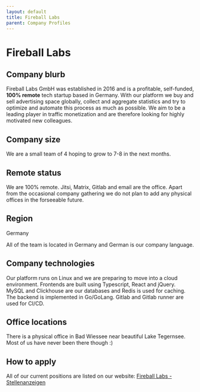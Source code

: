 ```yaml
---
layout: default
title: Fireball Labs
parent: Company Profiles
---
```


# Fireball Labs

## Company blurb

Fireball Labs GmbH was established in 2016 and is a profitable, self-funded, **100% remote** tech startup based in Germany. With our platform we buy and sell advertising space globally, collect and aggregate statistics and try to optimize and automate this process as much as possible. We aim to be a leading player in traffic monetization and are therefore looking for highly motivated new colleagues.

## Company size

We are a small team of 4 hoping to grow to 7-8 in the next months.

## Remote status

We are 100% remote. Jitsi, Matrix, Gitlab and email are the office. Apart from the occasional company gathering we do not plan to add any physical offices in the forseeable future.

## Region

Germany

All of the team is located in Germany and German is our company language. 

## Company technologies

Our platform runs on Linux and we are preparing to move into a cloud environment. Frontends are built using Typescript, React and jQuery. MySQL and Clickhouse are our databases and Redis is used for caching. The backend is implemented in Go/GoLang. Gitlab and Gitlab runner are used for CI/CD.

## Office locations

There is a physical office in Bad Wiessee near beautiful Lake Tegernsee. Most of us have never been there though :) 

## How to apply

All of our current positions are listed on our website: [Fireball Labs - Stellenanzeigen](https://www.fireballlabs.com/jobs/)

